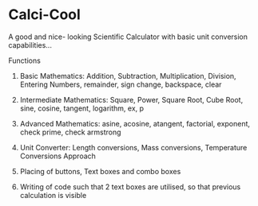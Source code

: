 # Calci-Cool
A good and nice- looking Scientific Calculator with basic unit conversion capabilities...


Functions

1.	Basic Mathematics: Addition, Subtraction, Multiplication, Division, Entering Numbers, remainder, sign change, backspace, clear
2.	Intermediate Mathematics: Square, Power, Square Root, Cube Root, sine, cosine, tangent, logarithm, ex, p
3.	Advanced Mathematics: asine, acosine, atangent, factorial, exponent, check prime, check armstrong
4.	Unit Converter: Length conversions, Mass conversions, Temperature Conversions
Approach

1.	Placing of buttons, Text boxes and combo boxes
2.	Writing of code such that 2 text boxes are utilised, so that previous calculation is visible
